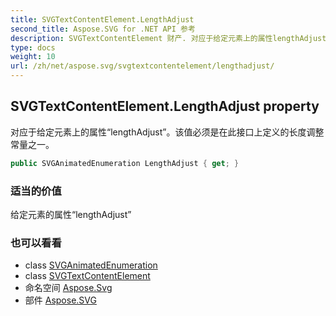 ```yaml
---
title: SVGTextContentElement.LengthAdjust
second_title: Aspose.SVG for .NET API 参考
description: SVGTextContentElement 财产. 对应于给定元素上的属性lengthAdjust该值必须是在此接口上定义的长度调整常量之一
type: docs
weight: 10
url: /zh/net/aspose.svg/svgtextcontentelement/lengthadjust/
---
```

## SVGTextContentElement.LengthAdjust property

对应于给定元素上的属性“lengthAdjust”。该值必须是在此接口上定义的长度调整常量之一。

```csharp
public SVGAnimatedEnumeration LengthAdjust { get; }
```

### 适当的价值

给定元素的属性“lengthAdjust”

### 也可以看看

* class [SVGAnimatedEnumeration](../../../aspose.svg.datatypes/svganimatedenumeration/)
* class [SVGTextContentElement](../)
* 命名空间 [Aspose.Svg](../../svgtextcontentelement/)
* 部件 [Aspose.SVG](../../../)


